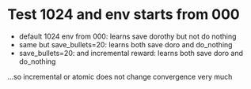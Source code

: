 # Test 1024 and env starts from 000

- default 1024 env from 000: learns save dorothy but not do nothing
- same but save_bullets=20: learns both save doro and do_nothing
- save_bullets=20: and incremental reward: learns both save doro and do_nothing

...so incremental or atomic does not change convergence very much